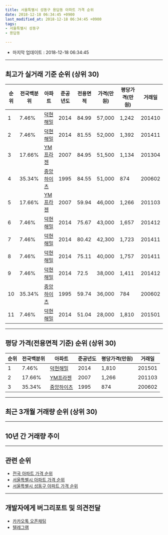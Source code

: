 ```yaml
---
title: 서울특별시 성동구 용답동 아파트 가격 순위
date: 2018-12-18 06:34:45 +0900
last_modified_at: 2018-12-18 06:34:45 +0900
tags:
- 서울특별시 성동구
- 용답동

---
```


* 마지막 업데이트 : 2018-12-18 06:34:45

---

## 최고가 실거래 기준 순위 (상위 30)


|순위|전국백분위|아파트|준공년도|전용면적|가격(만원)|평당가격(만원)|거래일|
|---|---|---|---|---|---|---|---|
|1|7.46%|[덕현해밀](https://search.naver.com/search.naver?query=%EC%84%9C%EC%9A%B8%ED%8A%B9%EB%B3%84%EC%8B%9C+%EC%84%B1%EB%8F%99%EA%B5%AC+%EC%9A%A9%EB%8B%B5%EB%8F%99+%EB%8D%95%ED%98%84%ED%95%B4%EB%B0%80)|2014|84.99|57,000|1,242|201410|
|2|7.46%|[덕현해밀](https://search.naver.com/search.naver?query=%EC%84%9C%EC%9A%B8%ED%8A%B9%EB%B3%84%EC%8B%9C+%EC%84%B1%EB%8F%99%EA%B5%AC+%EC%9A%A9%EB%8B%B5%EB%8F%99+%EB%8D%95%ED%98%84%ED%95%B4%EB%B0%80)|2014|81.55|52,000|1,392|201411|
|3|17.66%|[YM프라젠](https://search.naver.com/search.naver?query=%EC%84%9C%EC%9A%B8%ED%8A%B9%EB%B3%84%EC%8B%9C+%EC%84%B1%EB%8F%99%EA%B5%AC+%EC%9A%A9%EB%8B%B5%EB%8F%99+YM%ED%94%84%EB%9D%BC%EC%A0%A0)|2007|84.95|51,500|1,134|201304|
|4|35.34%|[중앙하이츠](https://search.naver.com/search.naver?query=%EC%84%9C%EC%9A%B8%ED%8A%B9%EB%B3%84%EC%8B%9C+%EC%84%B1%EB%8F%99%EA%B5%AC+%EC%9A%A9%EB%8B%B5%EB%8F%99+%EC%A4%91%EC%95%99%ED%95%98%EC%9D%B4%EC%B8%A0)|1995|84.55|51,000|874|200602|
|5|17.66%|[YM프라젠](https://search.naver.com/search.naver?query=%EC%84%9C%EC%9A%B8%ED%8A%B9%EB%B3%84%EC%8B%9C+%EC%84%B1%EB%8F%99%EA%B5%AC+%EC%9A%A9%EB%8B%B5%EB%8F%99+YM%ED%94%84%EB%9D%BC%EC%A0%A0)|2007|59.94|46,000|1,266|201103|
|6|7.46%|[덕현해밀](https://search.naver.com/search.naver?query=%EC%84%9C%EC%9A%B8%ED%8A%B9%EB%B3%84%EC%8B%9C+%EC%84%B1%EB%8F%99%EA%B5%AC+%EC%9A%A9%EB%8B%B5%EB%8F%99+%EB%8D%95%ED%98%84%ED%95%B4%EB%B0%80)|2014|75.67|43,000|1,657|201412|
|7|7.46%|[덕현해밀](https://search.naver.com/search.naver?query=%EC%84%9C%EC%9A%B8%ED%8A%B9%EB%B3%84%EC%8B%9C+%EC%84%B1%EB%8F%99%EA%B5%AC+%EC%9A%A9%EB%8B%B5%EB%8F%99+%EB%8D%95%ED%98%84%ED%95%B4%EB%B0%80)|2014|80.42|42,300|1,723|201411|
|8|7.46%|[덕현해밀](https://search.naver.com/search.naver?query=%EC%84%9C%EC%9A%B8%ED%8A%B9%EB%B3%84%EC%8B%9C+%EC%84%B1%EB%8F%99%EA%B5%AC+%EC%9A%A9%EB%8B%B5%EB%8F%99+%EB%8D%95%ED%98%84%ED%95%B4%EB%B0%80)|2014|75.11|40,000|1,757|201411|
|9|7.46%|[덕현해밀](https://search.naver.com/search.naver?query=%EC%84%9C%EC%9A%B8%ED%8A%B9%EB%B3%84%EC%8B%9C+%EC%84%B1%EB%8F%99%EA%B5%AC+%EC%9A%A9%EB%8B%B5%EB%8F%99+%EB%8D%95%ED%98%84%ED%95%B4%EB%B0%80)|2014|72.5|38,000|1,411|201412|
|10|35.34%|[중앙하이츠](https://search.naver.com/search.naver?query=%EC%84%9C%EC%9A%B8%ED%8A%B9%EB%B3%84%EC%8B%9C+%EC%84%B1%EB%8F%99%EA%B5%AC+%EC%9A%A9%EB%8B%B5%EB%8F%99+%EC%A4%91%EC%95%99%ED%95%98%EC%9D%B4%EC%B8%A0)|1995|59.74|36,000|784|200602|
|11|7.46%|[덕현해밀](https://search.naver.com/search.naver?query=%EC%84%9C%EC%9A%B8%ED%8A%B9%EB%B3%84%EC%8B%9C+%EC%84%B1%EB%8F%99%EA%B5%AC+%EC%9A%A9%EB%8B%B5%EB%8F%99+%EB%8D%95%ED%98%84%ED%95%B4%EB%B0%80)|2014|51.04|28,000|1,810|201501|


---

## 평당 가격(전용면적 기준) 순위 (상위 30)


|순위|전국백분위|아파트|준공년도|평당가격(만원)|거래일|
|---|---|---|---|---|---|
|1|7.46%|[덕현해밀](https://search.naver.com/search.naver?query=%EC%84%9C%EC%9A%B8%ED%8A%B9%EB%B3%84%EC%8B%9C+%EC%84%B1%EB%8F%99%EA%B5%AC+%EC%9A%A9%EB%8B%B5%EB%8F%99+%EB%8D%95%ED%98%84%ED%95%B4%EB%B0%80)|2014|1,810|201501|
|2|17.66%|[YM프라젠](https://search.naver.com/search.naver?query=%EC%84%9C%EC%9A%B8%ED%8A%B9%EB%B3%84%EC%8B%9C+%EC%84%B1%EB%8F%99%EA%B5%AC+%EC%9A%A9%EB%8B%B5%EB%8F%99+YM%ED%94%84%EB%9D%BC%EC%A0%A0)|2007|1,266|201103|
|3|35.34%|[중앙하이츠](https://search.naver.com/search.naver?query=%EC%84%9C%EC%9A%B8%ED%8A%B9%EB%B3%84%EC%8B%9C+%EC%84%B1%EB%8F%99%EA%B5%AC+%EC%9A%A9%EB%8B%B5%EB%8F%99+%EC%A4%91%EC%95%99%ED%95%98%EC%9D%B4%EC%B8%A0)|1995|874|200602|


---

## 최근 3개월 거래량 순위 (상위 30)


<div style="width:100%;">
    <canvas id="deal_count_ranking" height="250"></canvas>
</div>


<script>
new Chart(document.getElementById("deal_count_ranking"), {
    type: 'horizontalBar',
    data: {
        labels: ['중앙하이츠', 'YM프라젠', '덕현해밀'],
        datasets: [{
            label: '실거래 수',
            data: [1, 1, 1],
            borderColor: "rgba(255, 0, 128, 1)",
            backgroundColor: "rgba(255, 0, 128, 0.5)",
            fill: false,
        }]
    },
    options: {
        responsive: true,
        title: {
            display: true,
            text: '최근 3개월 거래량 순위'
        },
        tooltips: {
            mode: 'index',
            intersect: false,
            callbacks: {
                title: function(tooltipItems, data) {
                    return "실거래 수:";
                },
                label: function(tooltipItem, data) {
                    return data.labels[tooltipItem.index] + ": " + tooltipItem.xLabel;
                }
            }
        },
        hover: {
            mode: 'nearest',
            intersect: true
        },
        scales: {
            xAxes: [{
                display: true,
                scaleLabel: {
                    display: true,
                    labelString: '실거래 수'
                },
                ticks: {
                    suggestedMin: 0,
                }
            }],
            yAxes: [{
                display: true,
                ticks: {
                    autoSkip: false,
                    callback: function(value, index, values) {
                        if (value.length > 15)
                            return value.substr(0, 13) + "...";
                        else
                            return value;
                    }
                },
                scaleLabel: {
                    display: false,
                }
            }]
        }
    }
});

</script>


---

## 10년 간 거래량 추이


<div style="width:100%;">
    <canvas id="deal_progress" height="250"></canvas>
</div>

<script>
new Chart(document.getElementById("deal_progress"), {
    type: 'line',
    data: {
        labels: ['200812','200901','200902','200903','200904','200905','200906','200907','200908','200909','200910','200911','200912','201001','201002','201003','201004','201005','201006','201007','201008','201009','201010','201011','201012','201101','201102','201103','201104','201105','201106','201107','201108','201109','201110','201111','201112','201201','201202','201203','201204','201205','201206','201207','201208','201209','201210','201211','201212','201301','201302','201303','201304','201305','201306','201307','201308','201309','201310','201311','201312','201401','201402','201403','201404','201405','201406','201407','201408','201409','201410','201411','201412','201501','201502','201503','201504','201505','201506','201507','201508','201509','201510','201511','201512','201601','201602','201603','201604','201605','201606','201607','201608','201609','201610','201611','201612','201701','201702','201703','201704','201705','201706','201707','201708','201709','201710','201711','201712','201801','201802','201803','201804','201805','201806','201807','201808','201809','201810','201811','201812'],
        datasets: [{
            label: '실거래 수',
            pointRadius: 1,
            data: [0, 0, 1, 0, 0, 2, 1, 0, 1, 0, 0, 0, 0, 0, 2, 0, 1, 0, 0, 0, 0, 0, 0, 0, 0, 0, 0, 4, 1, 2, 0, 3, 1, 2, 1, 0, 0, 0, 0, 0, 1, 0, 0, 0, 0, 1, 0, 0, 0, 0, 0, 0, 1, 1, 1, 1, 1, 1, 1, 1, 0, 0, 1, 0, 0, 0, 2, 1, 1, 0, 5, 11, 7, 1, 2, 3, 2, 4, 2, 6, 3, 2, 5, 2, 0, 1, 0, 3, 0, 1, 6, 4, 2, 1, 0, 0, 0, 0, 2, 3, 0, 0, 3, 1, 1, 4, 1, 3, 0, 2, 2, 5, 0, 1, 0, 2, 1, 3, 3, 0, 0],
            borderColor: "rgba(255, 201, 14, 1)",
            backgroundColor: "rgba(255, 201, 14, 0.5)",
            fill: true,
        }]
    },
    options: {
        responsive: true,
        title: {
            display: true,
            text: '10년간 거래량 추이'
        },
        tooltips: {
            mode: 'index',
            intersect: false,
        },
        hover: {
            mode: 'nearest',
            intersect: true
        },
        scales: {
            xAxes: [{
                display: true,
                scaleLabel: {
                    display: true,
                    labelString: '년/월'
                }
            }],
            yAxes: [{
                display: true,
                ticks: {
                    suggestedMin: 0,
                },
                scaleLabel: {
                    display: true,
                    labelString: '실거래 수'
                }
            }]
        }
    }
});

</script>


---

## 관련 순위

- [전국 아파트 가격 순위](https://inasie.github.io/apt-ranking/전국)
- [서울특별시 아파트 가격 순위](https://inasie.github.io/apt-ranking/서울특별시)
- [서울특별시 성동구 아파트 가격 순위](https://inasie.github.io/apt-ranking/서울특별시-성동구)


---

## 개발자에게 버그리포트 및 의견전달

- [카카오톡 오픈채팅](https://open.kakao.com/o/gLJUAP4)
- [텔레그램](https://t.me/inasie)

